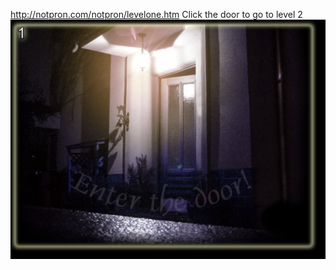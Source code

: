 http://notpron.com/notpron/levelone.htm
Click the door to go to level 2
![Pasted image 20250117131100.png](Pasted%20image%2020250117131100.png)
